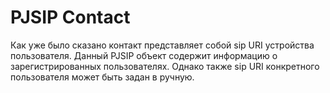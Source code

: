 # PJSIP Contact

Как уже было сказано контакт представляет собой sip URI устройства пользователя. Данный PJSIP объект содержит информацию о зарегистрированных пользователях. Однако также sip URI конкретного пользователя может быть задан в ручную. 





